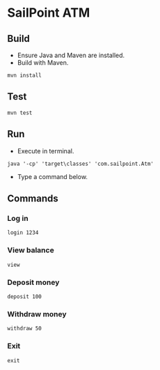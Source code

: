 # SailPoint ATM

## Build

- Ensure Java and Maven are installed.
- Build with Maven.
```
mvn install
```

## Test

```
mvn test
```

## Run
- Execute in terminal.

```
java '-cp' 'target\classes' 'com.sailpoint.Atm'
```
- Type a command below.

## Commands

### Log in

```
login 1234
```

### View balance
```
view
```

### Deposit money
```
deposit 100
```

### Withdraw money
```
withdraw 50
```

### Exit
```
exit
```
